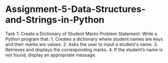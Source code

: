 # Assignment-5-Data-Structures-and-Strings-in-Python
Task 1: Create a Dictionary of Student Marks  Problem Statement: Write a Python program that: 1.   Creates a dictionary where student names are keys and their marks are values. 2.   Asks the user to input a student's name. 3.   Retrieves and displays the corresponding marks. 4.   If the student’s name is not found, display an appropriate message.
